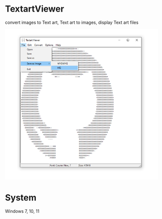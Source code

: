 # TextartViewer
convert images to Text art, Text art to images, display Text art files

![Screen shot](shot1.png)

# System
Windows 7, 10, 11
